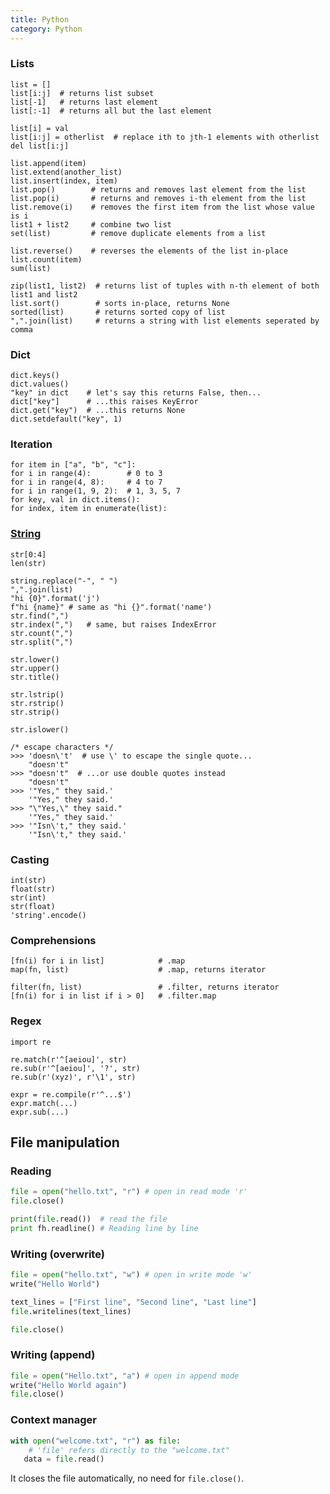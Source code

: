 ```yaml
---
title: Python
category: Python
---
```


### Lists

    list = []
    list[i:j]  # returns list subset
    list[-1]   # returns last element
    list[:-1]  # returns all but the last element
    
    list[i] = val
    list[i:j] = otherlist  # replace ith to jth-1 elements with otherlist
    del list[i:j]

    list.append(item)
    list.extend(another_list)
    list.insert(index, item)
    list.pop()        # returns and removes last element from the list
    list.pop(i)       # returns and removes i-th element from the list
    list.remove(i)    # removes the first item from the list whose value is i
    list1 + list2     # combine two list    
    set(list)         # remove duplicate elements from a list

    list.reverse()    # reverses the elements of the list in-place
    list.count(item)
    sum(list)

    zip(list1, list2)  # returns list of tuples with n-th element of both list1 and list2
    list.sort()        # sorts in-place, returns None
    sorted(list)       # returns sorted copy of list
    ",".join(list)     # returns a string with list elements seperated by comma

### Dict

    dict.keys()
    dict.values()
    "key" in dict    # let's say this returns False, then...
    dict["key"]      # ...this raises KeyError
    dict.get("key")  # ...this returns None
    dict.setdefault("key", 1)

### Iteration

    for item in ["a", "b", "c"]:
    for i in range(4):        # 0 to 3
    for i in range(4, 8):     # 4 to 7
    for i in range(1, 9, 2):  # 1, 3, 5, 7
    for key, val in dict.items():
    for index, item in enumerate(list):

### [String](https://docs.python.org/2/library/stdtypes.html#string-methods)

    str[0:4]
    len(str)

    string.replace("-", " ")
    ",".join(list)
    "hi {0}".format('j')
    f"hi {name}" # same as "hi {}".format('name')
    str.find(",")
    str.index(",")   # same, but raises IndexError
    str.count(",")
    str.split(",")

    str.lower()
    str.upper()
    str.title()

    str.lstrip()
    str.rstrip()
    str.strip()

    str.islower()
    
    /* escape characters */
    >>> 'doesn\'t'  # use \' to escape the single quote...
        "doesn't"
    >>> "doesn't"  # ...or use double quotes instead
        "doesn't"
    >>> '"Yes," they said.'
        '"Yes," they said.'
    >>> "\"Yes,\" they said."
        '"Yes," they said.'
    >>> '"Isn\'t," they said.'
        '"Isn\'t," they said.'

### Casting

    int(str)
    float(str)
    str(int)
    str(float)
    'string'.encode()

### Comprehensions

    [fn(i) for i in list]            # .map
    map(fn, list)                    # .map, returns iterator
    
    filter(fn, list)                 # .filter, returns iterator
    [fn(i) for i in list if i > 0]   # .filter.map

### Regex

    import re

    re.match(r'^[aeiou]', str)
    re.sub(r'^[aeiou]', '?', str)
    re.sub(r'(xyz)', r'\1', str)

    expr = re.compile(r'^...$')
    expr.match(...)
    expr.sub(...)

## File manipulation
    
### Reading

```py
file = open("hello.txt", "r") # open in read mode 'r'
file.close() 

print(file.read())  # read the file 
print fh.readline() # Reading line by line
```

### Writing (overwrite)

```py
file = open("hello.txt", "w") # open in write mode 'w'
write("Hello World")

text_lines = ["First line", "Second line", "Last line"] 
file.writelines(text_lines)

file.close()
```

### Writing (append)

```py
file = open("Hello.txt", "a") # open in append mode
write("Hello World again")  
file.close()
```

### Context manager

```py
with open("welcome.txt", "r") as file:
    # 'file' refers directly to the "welcome.txt"
   data = file.read()
```

It closes the file automatically, no need for `file.close()`.

